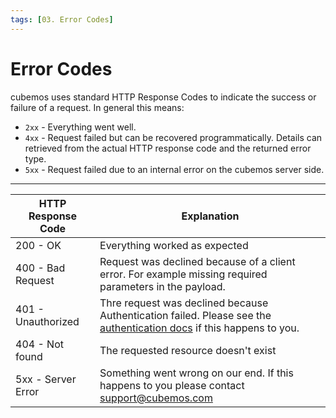 ```yaml
---
tags: [03. Error Codes]
---
```

# Error Codes
cubemos uses standard HTTP Response Codes to indicate the success or failure of a request. In general this means: 
* `2xx` - Everything went well. 
* `4xx` - Request failed but can be recovered programmatically. Details can retrieved from the actual HTTP response code and the returned error type. 
* `5xx` - Request failed due to an internal error on the cubemos server side. 

---

HTTP Response Code | Explanation
---------|----------
 200 - OK | Everything worked as expected 
 400 - Bad Request | Request was declined because of a client error. For example missing required parameters in the payload.  
 401 - Unauthorized | Thre request was declined because Authentication failed. Please see the [authentication docs](./02Authentication.md) if this happens to you.
 404 - Not found | The requested resource doesn't exist
 5xx  - Server Error | Something went wrong on our end. If this happens to you please contact [support@cubemos.com](mailto:support@cubemos.com)


